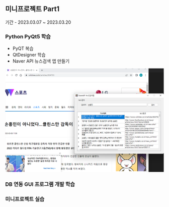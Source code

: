 ## 미니프로젝트 Part1
기간 - 2023.03.07 ~ 2023.03.20

### Python PyQt5 학습
- PyQT 복습
- QtDesigner 학습
- Naver API 뉴스검색 앱 만들기

![네이버 뉴스 앱](https://raw.githubusercontent.com/yeseoz/miniprojects/main/imges/navernews.png)

### DB 연동 GUI 프로그램 개발 학습

### 미니프로젝트 실습
